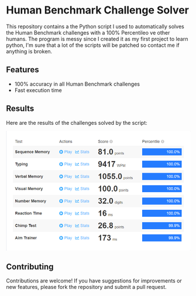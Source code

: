 # Human Benchmark Challenge Solver

This repository contains a the Python script I used to automatically solves the Human Benchmark challenges with a 100% Percentileo ve other humans. The program is messy since I created it as my first project to learn python, I'm sure that a lot of the scripts will be patched so contact me if anything is broken.

## Features

- 100% accuracy in all Human Benchmark challenges
- Fast execution time
  
## Results

Here are the results of the challenges solved by the script:

![Human Benchmark Results](images/results.png)

## Contributing

Contributions are welcome! If you have suggestions for improvements or new features, please fork the repository and submit a pull request.
